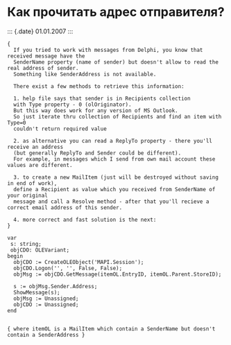 Как прочитать адрес отправителя?
================================

::: {.date}
01.01.2007
:::

    {
      If you tried to work with messages from Delphi, you know that received message have the
      SenderName property (name of sender) but doesn't allow to read the real address of sender.
      Something like SenderAddress is not available.
     
      There exist a few methods to retrieve this information:
     
      1. help file says that sender is in Recipients collection
      with Type property - 0 (olOriginator).
      But this way does work for any version of MS Outlook.
      So just iterate thru collection of Recipients and find an item with Type=0
      couldn't return required value
     
      2. as alternative you can read a ReplyTo property - there you'll receive an address
      (but generally ReplyTo and Sender could be different).
      For example, in messages which I send from own mail account these values are different.
     
      3. to create a new MailItem (just will be destroyed without saving in end of work),
      define a Recipient as value which you received from SenderName of your original
      message and call a Resolve method - after that you'll recieve a correct email address of this sender.
     
      4. more correct and fast solution is the next:
    }
     
    var
     s: string;
     objCDO: OLEVariant;
    begin
      objCDO := CreateOLEObject('MAPI.Session');
      objCDO.Logon('', '', False, False);
      objMsg := objCDO.GetMessage(itemOL.EntryID, itemOL.Parent.StoreID);
     
      s := objMsg.Sender.Address;
      ShowMessage(s);
      objMsg := Unassigned;
      objCDO := Unassigned;
    end
     
     
    { where itemOL is a MailItem which contain a SenderName but doesn't contain a SenderAddress }
